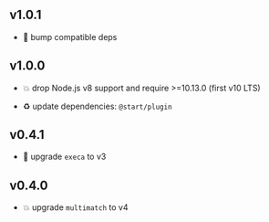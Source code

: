 ## v1.0.1

* 🐞 bump compatible deps

## v1.0.0

* 💥 drop Node.js v8 support and require >=10.13.0 (first v10 LTS)

* ♻️ update dependencies: `@start/plugin`

## v0.4.1

* 🐞 upgrade `execa` to v3

## v0.4.0

* 💥 upgrade `multimatch` to v4
